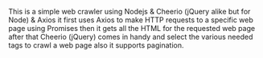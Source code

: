 This is a simple web crawler using Nodejs & Cheerio (jQuery alike but for Node) & Axios 
it first uses Axios to make HTTP requests to a specific web page using Promises 
then it gets all the HTML for the requested web page 
after that Cheerio (jQuery) comes in handy and select the various needed tags to crawl a web page
also it supports pagination.